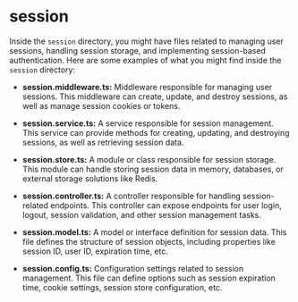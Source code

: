 # session

Inside the `session` directory, you might have files related to managing user sessions, handling session storage, and implementing session-based authentication. Here are some examples of what you might find inside the `session` directory:

- **session.middleware.ts:** Middleware responsible for managing user sessions. This middleware can create, update, and destroy sessions, as well as manage session cookies or tokens.

- **session.service.ts:** A service responsible for session management. This service can provide methods for creating, updating, and destroying sessions, as well as retrieving session data.

- **session.store.ts:** A module or class responsible for session storage. This module can handle storing session data in memory, databases, or external storage solutions like Redis.

- **session.controller.ts:** A controller responsible for handling session-related endpoints. This controller can expose endpoints for user login, logout, session validation, and other session management tasks.

- **session.model.ts:** A model or interface definition for session data. This file defines the structure of session objects, including properties like session ID, user ID, expiration time, etc.

- **session.config.ts:** Configuration settings related to session management. This file can define options such as session expiration time, cookie settings, session store configuration, etc.
